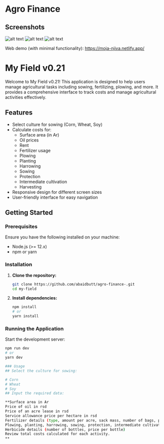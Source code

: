 # Agro Finance

## Screenshots
![alt text](https://i.imgur.com/Fll65yC.png)
![alt text](https://i.imgur.com/S4yzj1D.png)
![alt text](https://i.imgur.com/rxFepQz.png)



Web demo (with minimal functionality): https://moja-njiva.netlify.app/ 

# My Field v0.21

Welcome to My Field v0.21! This application is designed to help users manage agricultural tasks including sowing, fertilizing, plowing, and more. It provides a comprehensive interface to track costs and manage agricultural activities effectively.

## Features

- Select culture for sowing (Corn, Wheat, Soy)
- Calculate costs for:
  - Surface area (in Ar)
  - Oil prices
  - Rent
  - Fertilizer usage
  - Plowing
  - Planting
  - Harrowing
  - Sowing
  - Protection
  - Intermediate cultivation
  - Harvesting
- Responsive design for different screen sizes
- User-friendly interface for easy navigation

## Getting Started

### Prerequisites

Ensure you have the following installed on your machine:

- Node.js (>= 12.x)
- npm or yarn

### Installation

1. **Clone the repository:**

    ```bash
    git clone https://github.com/abaidbutt/agro-finance-.git
    cd my-field
    ```

2. **Install dependencies:**

    ```bash
    npm install
    # or
    yarn install
    ```

### Running the Application

Start the development server:

```bash
npm run dev
# or
yarn dev

### Usage
## Select the culture for sowing:

# Corn
# Wheat
# Soy
## Input the required data:

**Surface area in Ar
Price of oil in rsd
Price of an acre lease in rsd
Service allowance price per hectare in rsd
Fertilizer details (type, amount per acre, sack mass, number of bags, price per bag)
Plowing, planting, harrowing, sowing, protection, intermediate cultivation, and harvesting service costs
Herbicide details (number of bottles, price per bottle)
Review total costs calculated for each activity.
**
